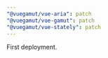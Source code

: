 ```yaml
---
"@vuegamut/vue-aria": patch
"@vuegamut/vue-gamut": patch
"@vuegamut/vue-stately": patch
---
```


First deployment.
